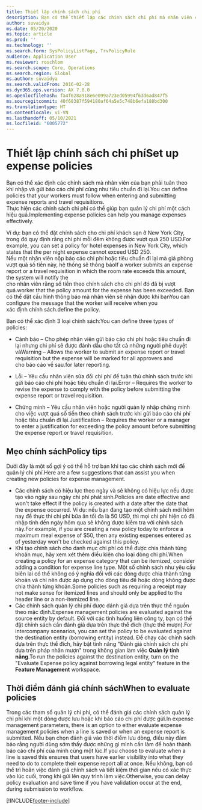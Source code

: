 ```yaml
---
title: Thiết lập chính sách chi phí
description: Bạn có thể thiết lập các chính sách chi phí mà nhân viên của bạn phải tuân theo khi nhập và gửi báo cáo chi phí cũng như tiêu chuẩn đi lại trong Microsoft Dynamics 365 Finance.
author: suvaidya
ms.date: 05/20/2020
ms.topic: article
ms.prod: ''
ms.technology: ''
ms.search.form: SysPolicyListPage, TrvPolicyRule
audience: Application User
ms.reviewer: roschlom
ms.search.scope: Core, Operations
ms.search.region: Global
ms.author: suvaidya
ms.search.validFrom: 2016-02-28
ms.dyn365.ops.version: AX 7.0.0
ms.openlocfilehash: fa4f628a918e6e099a723ed05994f63d6ad847f5
ms.sourcegitcommit: 40f68387f594180af64a5e5c748b6efa188bd300
ms.translationtype: HT
ms.contentlocale: vi-VN
ms.lasthandoff: 05/10/2021
ms.locfileid: "6005772"
---
```

# <a name="set-up-expense-policies"></a><span data-ttu-id="140af-103">Thiết lập chính sách chi phí</span><span class="sxs-lookup"><span data-stu-id="140af-103">Set up expense policies</span></span>

<span data-ttu-id="140af-104">Bạn có thể xác định các chính sách mà nhân viên của bạn phải tuân theo khi nhập và gửi báo cáo chi phí cũng như tiêu chuẩn đi lại.</span><span class="sxs-lookup"><span data-stu-id="140af-104">You can define policies that your workers must follow when entering and submitting expense reports and travel requisitions.</span></span>         
<span data-ttu-id="140af-105">Thực hiện các chính sách chi phí có thể giúp bạn quản lý chi phí một cách hiệu quả.</span><span class="sxs-lookup"><span data-stu-id="140af-105">Implementing expense policies can help you manage expenses effectively.</span></span>         

<span data-ttu-id="140af-106">Ví dụ: bạn có thể đặt chính sách cho chi phí khách sạn ở New York City, trong đó quy định rằng chi phí mỗi đêm không được vượt quá 250 USD.</span><span class="sxs-lookup"><span data-stu-id="140af-106">For example, you can set a policy for hotel expenses in New York City, which states that the per night expense cannot exceed USD 250.</span></span>       
<span data-ttu-id="140af-107">Nếu một nhân viên nộp báo cáo chi phí hoặc tiêu chuẩn đi lại mà giá phòng vượt quá số tiền này, hệ thống sẽ thông báo</span><span class="sxs-lookup"><span data-stu-id="140af-107">If a worker submits an expense report or a travel requisition in which the room rate exceeds this amount, the system will notify the</span></span>        
<span data-ttu-id="140af-108">cho nhân viên rằng số tiền theo chính sách cho chi phí đó đã bị vượt quá.</span><span class="sxs-lookup"><span data-stu-id="140af-108">worker that the policy amount for the expense has been exceeded.</span></span> <span data-ttu-id="140af-109">Bạn có thể đặt cấu hình thông báo mà nhân viên sẽ nhận được khi bạn</span><span class="sxs-lookup"><span data-stu-id="140af-109">You can configure the message that the worker will receive when you</span></span>        
<span data-ttu-id="140af-110">xác định chính sách.</span><span class="sxs-lookup"><span data-stu-id="140af-110">define the policy.</span></span>      
        
<span data-ttu-id="140af-111">Bạn có thể xác định 3 loại chính sách:</span><span class="sxs-lookup"><span data-stu-id="140af-111">You can define three types of policies:</span></span>         
        
- <span data-ttu-id="140af-112">Cảnh báo – Cho phép nhân viên gửi báo cáo chi phí hoặc tiêu chuẩn đi lại nhưng chi phí sẽ được đánh dấu cho tất cả những người phê duyệt và</span><span class="sxs-lookup"><span data-stu-id="140af-112">Warning – Allows the worker to submit an expense report or travel requisition but the expense will be marked for all approvers and</span></span>        
  <span data-ttu-id="140af-113">cho báo cáo về sau.</span><span class="sxs-lookup"><span data-stu-id="140af-113">for later reporting.</span></span>        

- <span data-ttu-id="140af-114">Lỗi – Yêu cầu nhân viên sửa đổi chi phí để tuân thủ chính sách trước khi gửi báo cáo chi phí hoặc tiêu chuẩn đi lại.</span><span class="sxs-lookup"><span data-stu-id="140af-114">Error – Requires the worker to revise the expense to comply with the policy before submitting the expense report or travel requisition.</span></span>       
 
 - <span data-ttu-id="140af-115">Chứng minh – Yêu cầu nhân viên hoặc người quản lý nhập chứng minh cho việc vượt quá số tiền theo chính sách trước khi gửi báo cáo chi phí hoặc tiêu chuẩn đi lại.</span><span class="sxs-lookup"><span data-stu-id="140af-115">Justification – Requires the worker or a manager to enter a justification for exceeding the policy amount before submitting the expense report or travel requisition.</span></span>        

## <a name="policy-tips"></a><span data-ttu-id="140af-116">Mẹo chính sách</span><span class="sxs-lookup"><span data-stu-id="140af-116">Policy tips</span></span>
<span data-ttu-id="140af-117">Dưới đây là một số gợi ý có thể hỗ trợ bạn khi tạo các chính sách mới để quản lý chi phí.</span><span class="sxs-lookup"><span data-stu-id="140af-117">Here are a few suggestions that can assist you when creating new policies for expense management.</span></span> 
* <span data-ttu-id="140af-118">Các chính sách có hiệu lực theo ngày và sẽ không có hiệu lực nếu được tạo vào ngày sau ngày chi phí phát sinh.</span><span class="sxs-lookup"><span data-stu-id="140af-118">Policies are date effective and won't take effect if the policy is created with a date after the date that the expense occurred.</span></span> <span data-ttu-id="140af-119">Ví dụ: nếu bạn đang tạo một chính sách mới hôm nay để thực thi chi phí bữa ăn tối đa là 50 USD, thì mọi chi phí hiện có đã nhập tính đến ngày hôm qua sẽ không được kiểm tra với chính sách này.</span><span class="sxs-lookup"><span data-stu-id="140af-119">For example, if you are creating a new policy today to enforce a maximum meal expense of $50, then any existing expenses entered as of yesterday won't be checked against this policy.</span></span>
* <span data-ttu-id="140af-120">Khi tạo chính sách cho danh mục chi phí có thể được chia thành từng khoản mục, hãy xem xét thêm điều kiện cho loại dòng chi phí.</span><span class="sxs-lookup"><span data-stu-id="140af-120">When creating a policy for an expense category that can be itemized, consider adding a condition for expense line type.</span></span> <span data-ttu-id="140af-121">Một số chính sách như yêu cầu biên lai có thể không có ý nghĩa đối với các dòng được chia thành từng khoản và chỉ nên được áp dụng cho dòng tiêu đề hoặc dòng không được chia thành từng khoản.</span><span class="sxs-lookup"><span data-stu-id="140af-121">Some policies such as requiring a receipt may not make sense for itemized lines and should only be applied to the header line or a non-itemized line.</span></span> 
* <span data-ttu-id="140af-122">Các chính sách quản lý chi phí được đánh giá dựa trên thực thể nguồn theo mặc định.</span><span class="sxs-lookup"><span data-stu-id="140af-122">Expense management policies are evaluated against the source entity by default.</span></span> <span data-ttu-id="140af-123">Đối với các tình huống liên công ty, bạn có thể đặt chính sách cần đánh giá dựa trên thực thể đích (thực thể mượn).</span><span class="sxs-lookup"><span data-stu-id="140af-123">For intercompany scenarios, you can set the policy to be evaluated against the destination entity (borrowing entity) instead.</span></span> <span data-ttu-id="140af-124">Để chạy các chính sách dựa trên thực thể đích, hãy bật tính năng "Đánh giá chính sách chi phí dựa trên pháp nhân mượn" trong không gian làm việc **Quản lý tính năng**.</span><span class="sxs-lookup"><span data-stu-id="140af-124">To run the policies against the destination entity, turn on the "Evaluate Expense policy against borrowing legal entity" feature in the **Feature Management** workspace.</span></span>

## <a name="when-to-evaluate-policies"></a><span data-ttu-id="140af-125">Thời điểm đánh giá chính sách</span><span class="sxs-lookup"><span data-stu-id="140af-125">When to evaluate policies</span></span>

<span data-ttu-id="140af-126">Trong các tham số quản lý chi phí, có thể đánh giá các chính sách quản lý chi phí khi một dòng được lưu hoặc khi báo cáo chi phí được gửi.</span><span class="sxs-lookup"><span data-stu-id="140af-126">In expense management parameters, there is an option to either evaluate expense management policies when a line is saved or when an expense report is submitted.</span></span> <span data-ttu-id="140af-127">Nếu bạn chọn đánh giá vào thời điểm lưu dòng, điều này đảm bảo rằng người dùng sớm thấy được những gì mình cần làm để hoàn thành báo cáo chi phí của mình cùng một lúc.</span><span class="sxs-lookup"><span data-stu-id="140af-127">If you choose to evaluate when a line is saved this ensures that users have earlier visibility into what they need to do to complete their expense report all at once.</span></span> <span data-ttu-id="140af-128">Nếu không, bạn có thể trì hoãn việc đánh giá chính sách và tiết kiệm thời gian nếu có xác thực vào lúc cuối, trong khi gửi lên quy trình làm việc.</span><span class="sxs-lookup"><span data-stu-id="140af-128">Otherwise, you can delay policy evaluation and save time if you have validation occur at the end, during submission to workflow.</span></span>


[!INCLUDE[footer-include](../includes/footer-banner.md)]